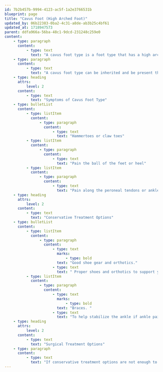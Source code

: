 ```yaml
---
id: 7b2b457b-9994-4123-ac5f-1a2e3766531b
blueprint: page
title: "Cavus Foot (High Arched Foot)"
updated_by: 06b22383-0ba2-4c31-a8de-ab3b25c4bf61
updated_at: 1718947573
parent: ddfa966a-56ba-48c1-9dcd-231248c259e0
content:
    - type: paragraph
      content:
          - type: text
            text: "A cavus foot type is a foot type that has a high arch. The high arched foot places a majority of body weight on the ball and heels of the foot. This foot type can lead to foot and ankle pain."
    - type: paragraph
      content:
          - type: text
            text: "A cavus foot type can be inherited and be present throughout life. However, there is also a type of Cavus foot type that will result due to a neurological disorder. This type of cavus foot will progressively worsen over time. If the cavus foot type is progressively developing over time, a neurological assessment needs to be done."
    - type: heading
      attrs:
          level: 2
      content:
          - type: text
            text: "Symptoms of Cavus Foot Type"
    - type: bulletList
      content:
          - type: listItem
            content:
                - type: paragraph
                  content:
                      - type: text
                        text: "Hammertoes or claw toes"
          - type: listItem
            content:
                - type: paragraph
                  content:
                      - type: text
                        text: "Pain the ball of the feet or heel"
          - type: listItem
            content:
                - type: paragraph
                  content:
                      - type: text
                        text: "Pain along the peroneal tendons or ankle because of the heel leaning inward."
    - type: heading
      attrs:
          level: 2
      content:
          - type: text
            text: "Conservative Treatment Options"
    - type: bulletList
      content:
          - type: listItem
            content:
                - type: paragraph
                  content:
                      - type: text
                        marks:
                            - type: bold
                        text: "Good shoe gear and orthotics."
                      - type: text
                        text: " Proper shoes and orthotics to support your foot and re-align it in the proper position."
          - type: listItem
            content:
                - type: paragraph
                  content:
                      - type: text
                        marks:
                            - type: bold
                        text: "Braces. "
                      - type: text
                        text: "To help stabilize the ankle if ankle pain is present."
    - type: heading
      attrs:
          level: 2
      content:
          - type: text
            text: "Surgical Treatment Options"
    - type: paragraph
      content:
          - type: text
            text: "If conservative treatment options are not enough to improve pain, surgical treatment can be offered. Surgical intervention will likely involve cavus foot reconstruction in order to lower the foot arch. At {{ business:name }}, we will discuss all of your surgical treatment options in full and determine the best treatment plan for you together."
---
```


